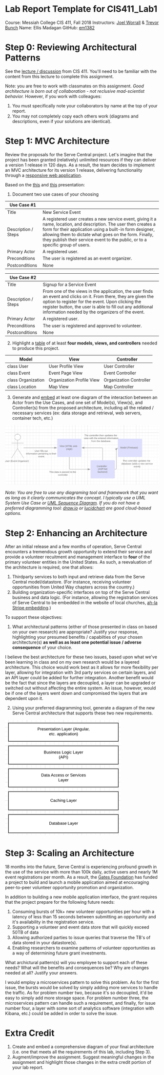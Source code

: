 # Lab Report Template for CIS411_Lab1
Course: Messiah College CIS 411, Fall 2018
Instructors: [Joel Worrall](https://github.com/tangollama) & [Trevor Bunch](https://github.com/trevordbunch)
Name: Ellis Madagan
GitHub: [em1382](https://github.com/em1382)


# Step 0: Reviewing Architectural Patterns
See the [lecture / discussion](https://docs.google.com/presentation/d/1nUcy63FWPFYO3OJmERJpMjEtdaFtaIBbuUkpmNRVRas/edit#slide=id.g45345bd5ea_0_136) from CIS 411. You'll need to be familiar with the content from this lecture to complete this assignment.

Note: you are free to work with classmates on this assignment. _Good architecture is born out of collaboration - not reclusive mad-scientist behavior._ However, if you work with colleagues:

1. You must specifically note your collaborators by name at the top of your report.
2. You may not completely copy each others work (diagrams and descriptions, even if your solutions are identical).

# Step 1: MVC Architecture
Review the proposals for the Serve Central project. Let's imagine that the project has been granted (relatively) unlimited resources if they can deliver a version 1 release in 120 days. As a result, the team decides to implement an MVC architecture for its version 1 release, delivering functionality through a [responsive web application](https://en.wikipedia.org/wiki/Responsive_web_design). 

Based on the [this](https://docs.google.com/presentation/d/1UnU0xU0wF1l8pAB8trtLpdM0yuskx66jTFJzd64nsjU/edit#slide=id.g439b9c6866_2_53) and [this](https://docs.google.com/presentation/d/1-VZfAFoBVr6ijNepKAtRA7JoAQsV2Jlbf2l1WPDMhI0/edit) presentation:

1) Document two use cases of your choosing

| Use Case #1 | |
|---|---|
| Title | New Service Event |
| Description / Steps | A registered user creates a new service event, giving it a name, location, and description. The user then creates a form for their application using a built-in form designer, allowing them to dictate what goes on the form. Finally, they publish their service event to the public, or to a specific group of users. |
| Primary Actor | A registered user. |
| Preconditions | The user is registered as an event organizer. |
| Postconditions | None |

| Use Case #2 | |
|---|---|
| Title | Signup for a Service Event |
| Description / Steps | From one of the views in the application, the user finds an event and clicks on it. From there, they are given the option to register for the event. Upon clicking the register button, the user is able to fill out any additional information needed by the organizers of the event. |
| Primary Actor | A registered user. |
| Preconditions | The user is registered and approved to volunteer. |
| Postconditions | None |


2) Highlight a [table](https://www.tablesgenerator.com/markdown_tables) of at least **four models, views, and controllers** needed to produce this project.

| Model | View | Controller |
|---|---|---|
| class User | User Profile View | User Controller |
| class Event | Event Page View | Event Controller |
| class Organization | Organization Profile View | Organization Controller |
| class Location | Map View | Map Controller |

3) Generate and [embed](https://github.com/adam-p/markdown-here/wiki/Markdown-Cheatsheet#images) at least one diagram of the interaction between an Actor from the Use Cases, and one set of Model(s), View(s), and Controller(s) from the proposed architecture, including all the related / necessary services (ex: data storage and retrieval, web servers, container tech, etc.)

![Use case diagram.](https://github.com/em1382/cis411_lab1/blob/master/labreports/usecase.png)

_Note: You are free to use any diagraming tool and framework that you want as long as it clearly communicates the concept. I typically use a UML System Use Case or [UML Sequence Diagram](https://www.uml-diagrams.org/index-examples.html).  If you do not have a preferred diagramming tool: [draw.io](http://draw.io) or [lucidchart](http://lucidchart.com) are good cloud-based options._

# Step 2: Enhancing an Architecture
After an initial release and a few months of operation, Serve Central encounters a tremendous growth opportunity to extend their service and provide a volunteer recuitment and management interface to __four__ of the primary volunteer entities in the United States. As such, a reevaluation of the architecture is required, one that allows:

1. Thirdparty services to both input and retrieve data from the Serve Central model/datastore. (For instance, receiving volunteer opportunities from United Way chapters across the country.)
2. Building organization-specific interfaces on top of the Serve Central business and data logic. (For instance, allowing the registration services of Serve Central to be embedded in the website of local churches, [ah-la Stripe embedding](https://stripe.com/payments/elements).)

To support these objectives:
1. What architectural patterns (either of those presented in class on based on your own research) are appropriate? Justify your response, highlighting your presumed benefits / capabilties of your chosen architecture(s) **as well as as least one potential issue / adverse consequence** of your choice.

I believe the best architecture for these two issues, based upon what we've been learning in class and on my own research would be a layered architecture. This choice would work best as it allows for more flexibility per layer, allowing for integration with 3rd party services on certain layers, and an API layer could be added for further integration. Another benefit would be the fact that since the layers are decoupled, a layer can be upgraded or switched out without affecting the entire system. An issue, however, would be if one of the layers went down and compromised the layers that are dependent upon it.

2. Using your preferred diagramming tool, generate a diagram of the new Serve Central architecture that supports these two new requirements.

![Layered Diagram](https://github.com/em1382/cis411_lab1/blob/master/labreports/diagram.png)

# Step 3: Scaling an Architecture
18 months into the future, Serve Central is experiencing profound growth in the use of the service with more than 100k daily, active users and nearly 1M event registrations per month. As a result, the [Gates Foundation](https://www.gatesfoundation.org/) has funded a project to build and launch a mobile application aimed at encouraging peer-to-peer volunteer opportunity promotion and organization. 

In addition to building a new mobile application interface, the grant requires that the project prepare for the following future needs:

1. Consuming bursts of 10k+ new volunteer opportunities per hour with a latency of less than 15 seconds between submitting an opportunity and it's availability in the registration service.
2. Supporting a volunteer and event data store that will quickly exceed 50TB of data
3. Allowing authorized parties to issue queries that traverse the TB's of data stored in your datastore(s).
4. Enabling researchers to examine patterns of volunteer opportunities as a way of determining future grant investments.

What archictural pattern(s) will you employee to support each of these needs? What will the benefits and consequences be? Why are changes needed at all? Justify your answers.

I would employ a microservices pattern to solve this problem. As for the first issue, the bursts would be solved by simply adding more services to handle the traffic. As for problem number two, because it's so decoupled, it'd be easy to simply add more storage space. For problem number three, the microservices pattern can handle such a requirement, and finally, for issue number four, a layer with some sort of analytics software (integration with Kibana, etc.) could be added in order to solve the issue.

# Extra Credit
1. Create and embed a comprehensive diagram of your final architecture (i.e. one that meets all the requirements of this lab, including Step 3).
2. Augment/improve the assignment. Suggest meaningful changes in the assignment and highlight those changes in the extra credit portion of your lab report.
